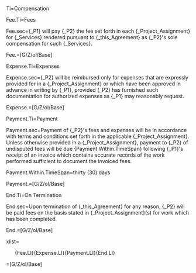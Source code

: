 Ti=Compensation

Fee.Ti=Fees

Fee.sec={_P1} will pay {_P2} the fee set forth in each {_Project_Assignment} for {_Services} rendered pursuant to {_this_Agreement} as {_P2}'s sole compensation for such {_Services}.

Fee.=[G/Z/ol/Base]

Expense.Ti=Expenses

Expense.sec={_P2} will be reimbursed only for expenses that are expressly provided for in a {_Project_Assignment} or which have been approved in advance in writing by {_P1}, provided {_P2} has furnished such documentation for authorized expenses as {_P1} may reasonably request.

Expense.=[G/Z/ol/Base]

Payment.Ti=Payment

Payment.sec=Payment of {_P2}'s fees and expenses will be in accordance with terms and conditions set forth in the applicable {_Project_Assignment}. Unless otherwise provided in a {_Project_Assignment}, payment to {_P2} of undisputed fees will be due {Payment.Within.TimeSpan} following {_P1}'s receipt of an invoice which contains accurate records of the work performed sufficient to document the invoiced fees.

Payment.Within.TimeSpan=thirty (30) days

Payment.=[G/Z/ol/Base]

End.Ti=On Termination

End.sec=Upon termination of {_this_Agreement} for any reason, {_P2} will be paid fees on the basis stated in {_Project_Assignment}(s) for work which has been completed.

End.=[G/Z/ol/Base]

xlist=<ol class="secs-and">{Fee.LI}{Expense.LI}{Payment.LI}{End.LI}</ol>

=[G/Z/ol/Base]